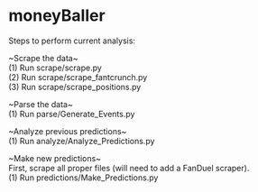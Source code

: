 # moneyBaller
Steps to perform current analysis:

~Scrape the data~ <br />
(1) Run scrape/scrape.py <br /> 
(2) Run scrape/scrape_fantcrunch.py<br />
(3) Run scrape/scrape_positions.py<br />

~Parse the data~<br />
(1) Run parse/Generate_Events.py<br />

~Analyze previous predictions~<br />
(1) Run analyze/Analyze_Predictions.py<br />

~Make new predictions~<br />
First, scrape all proper files (will need to add a FanDuel scraper).<br />
(1) Run predictions/Make_Predictions.py<br />

